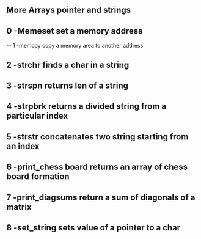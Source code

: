 ## More Arrays pointer and strings
## 0 -Memeset set a memory address
-- 1 -memcpy copy a memory area to another address
## 2 -strchr finds a char in a string
## 3 -strspn returns len of a string
## 4 -strpbrk returns a divided string from a particular index
## 5 -strstr concatenates two string starting from an index
## 6 -print_chess board returns an array of chess board formation
## 7 -print_diagsums return a sum of diagonals of a matrix
## 8 -set_string sets value of a pointer to a char
